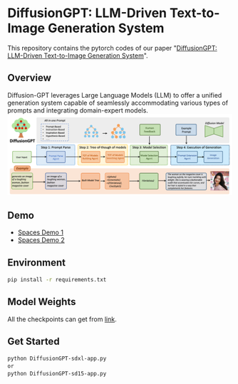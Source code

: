 # DiffusionGPT: LLM-Driven Text-to-Image Generation System

This repository contains the pytorch codes of our paper "[DiffusionGPT: LLM-Driven Text-to-Image Generation System]()".

## Overview
Diffusion-GPT leverages Large Language Models (LLM) to offer a unified generation system capable of seamlessly accommodating various types of prompts and integrating domain-expert models.
![method](imgs/method.png)

## Demo
* [Spaces Demo 1](https://huggingface.co/spaces/DiffusionGPT/DiffusionGPT-XL)
* [Spaces Demo 2](https://huggingface.co/spaces/DiffusionGPT/DiffusionGPT)

## Environment

```bash
pip install -r requirements.txt
```

## Model Weights
All the checkpoints can get from [link](https://huggingface.co/spaces/DiffusionGPT/DiffusionGPT-XL/tree/main/checkpoints).

## Get Started

```bash
python DiffusionGPT-sdxl-app.py
or
python DiffusionGPT-sd15-app.py
```
